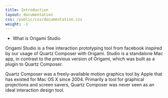 ```yaml
---
title: Introduction
layout: documentation
css: /public/css/documentation.css
weight: -1
---
```


* What is Origami Studio

Origami Studio is a free interaction prototyping tool from facebook inspired by our usage of Quartz Composer with Origami. Studio is a standalone Mac app, in contrast to the previous version of Origami, which was built as a plugin to Quartz Composer.

Quartz Composer was a freely-available motion graphics tool by Apple that has existed for Mac OS X since 2004. Primarily a tool for graphical projections and screen savers, Quartz Composer was never seen as an ideal interaction design tool.

